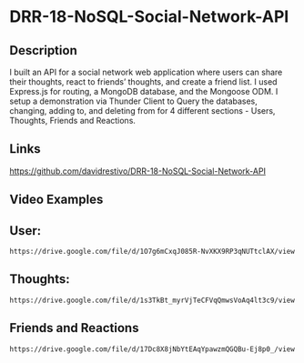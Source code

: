 # DRR-18-NoSQL-Social-Network-API

## Description
I built an API for a social network web application where users can share their thoughts, react to friends’ thoughts, and create a friend list. I used Express.js for routing, a MongoDB database, and the Mongoose ODM. I setup a demonstration via Thunder Client to Query the databases, changing, adding to, and deleting from for 4 different sections - Users, Thoughts, Friends and Reactions.

## Links

https://github.com/davidrestivo/DRR-18-NoSQL-Social-Network-API


## Video Examples

## User:
    https://drive.google.com/file/d/1O7g6mCxqJ085R-NvXKX9RP3qNUTtclAX/view

## Thoughts:
    https://drive.google.com/file/d/1s3TkBt_myrVjTeCFVqQmwsVoAq4lt3c9/view

## Friends and Reactions
    https://drive.google.com/file/d/17Dc8X8jNbYtEAqYpawzmQGQBu-Ej8p0_/view






